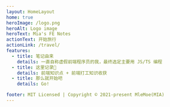 ```yaml
---
layout: HomeLayout
home: true
heroImage: /logo.png
heroAlt: Logo image
heroText: Mia's FE Notes
actionText: 开始旅行
actionLink: /travel/
features:
  - title: 笔记由来
    details: 一直自称虚假前端程序员的我，最终选定主要用 JS/TS 编程
  - title: 这里记录📝
    details: 前端知识点 + 前端打工知识收获
  - title: 那么就开始吧
    details: Go!

footer: MIT Licensed | Copyright © 2021-present MleMoe(MIA)
---
```

